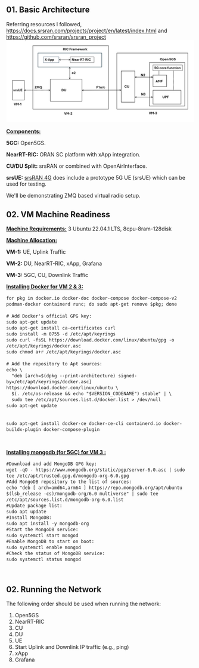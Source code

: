 ## 01. Basic Architecture

Referring resources I followed, \
https://docs.srsran.com/projects/project/en/latest/index.html and 
https://github.com/srsran/srsran_project
![image](5G_network_architecture.png)

  <ins>**Components:**</ins> 
  
  **5GC:** Open5GS.
  
  **NearRT-RIC:** ORAN SC platform with xApp integration.
  
  **CU/DU Split:** srsRAN or combined with OpenAirInterface.
  
  **srsUE:** [srsRAN 4G](https://github.com/srsran/srsRAN_4G) does include a prototype 5G UE (srsUE) which can be used for testing.

 We'll be demonstrating ZMQ based virtual radio setup.

 ## 02. VM Machine Readiness

<ins>**Machine Requirements:**</ins> 3 Ubuntu 22.04.1 LTS, 8cpu-8ram-128disk

<ins>**Machine Allocation:**</ins> 

**VM-1:** UE, Uplink Traffic

**VM-2:** DU, NearRT-RIC, xApp, Grafana

**VM-3:** 5GC, CU, Downlink Traffic

<ins>**Installing Docker for VM 2 & 3:**</ins>

```
for pkg in docker.io docker-doc docker-compose docker-compose-v2 podman-docker containerd runc; do sudo apt-get remove $pkg; done

# Add Docker's official GPG key:
sudo apt-get update
sudo apt-get install ca-certificates curl
sudo install -m 0755 -d /etc/apt/keyrings
sudo curl -fsSL https://download.docker.com/linux/ubuntu/gpg -o /etc/apt/keyrings/docker.asc
sudo chmod a+r /etc/apt/keyrings/docker.asc

# Add the repository to Apt sources:
echo \
  "deb [arch=$(dpkg --print-architecture) signed-by=/etc/apt/keyrings/docker.asc] https://download.docker.com/linux/ubuntu \
  $(. /etc/os-release && echo "$VERSION_CODENAME") stable" | \
  sudo tee /etc/apt/sources.list.d/docker.list > /dev/null
sudo apt-get update


sudo apt-get install docker-ce docker-ce-cli containerd.io docker-buildx-plugin docker-compose-plugin

```

&nbsp;

<ins>**Installing mongodb (for 5GC) for VM 3 :**</ins>
```
#Download and add MongoDB GPG key:
wget -qO - https://www.mongodb.org/static/pgp/server-6.0.asc | sudo tee /etc/apt/trusted.gpg.d/mongodb-org-6.0.gpg
#Add MongoDB repository to the list of sources:
echo "deb [ arch=amd64,arm64 ] https://repo.mongodb.org/apt/ubuntu $(lsb_release -cs)/mongodb-org/6.0 multiverse" | sudo tee /etc/apt/sources.list.d/mongodb-org-6.0.list
#Update package list:
sudo apt update
#Install MongoDB:
sudo apt install -y mongodb-org
#Start the MongoDB service:
sudo systemctl start mongod
#Enable MongoDB to start on boot:
sudo systemctl enable mongod
#Check the status of MongoDB service:
sudo systemctl status mongod
```

&nbsp;

 ## 02. Running the Network
 The following order should be used when running the network:
1. Open5GS
2. NearRT-RIC
3. CU
4. DU
5. UE
6. Start Uplink and Downlink IP traffic (e.g., ping)
7. xApp
8. Grafana
